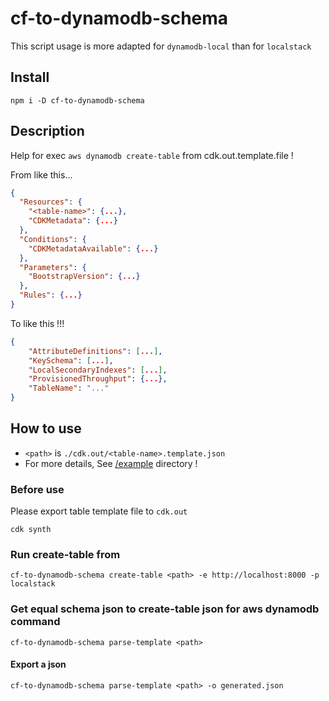 # cf-to-dynamodb-schema

This script usage is more adapted for `dynamodb-local` than for `localstack`

## Install

```
npm i -D cf-to-dynamodb-schema
```

## Description

Help for exec `aws dynamodb create-table` from cdk.out.template.file !

From like this...

```json
{
  "Resources": {
    "<table-name>": {...},
    "CDKMetadata": {...}
  },
  "Conditions": {
    "CDKMetadataAvailable": {...}
  },
  "Parameters": {
    "BootstrapVersion": {...}
  },
  "Rules": {...}
}
```

To like this !!!

```json
{
    "AttributeDefinitions": [...],
    "KeySchema": [...],
    "LocalSecondaryIndexes": [...],
    "ProvisionedThroughput": {...},
    "TableName": "..."
}
```

## How to use

- `<path>` is `./cdk.out/<table-name>.template.json`
- For more details, See [/example](https://github.com/ErgoFriend/cf-to-dynamodb-schema/tree/main/example) directory !

### Before use

Please export table template file to `cdk.out`

```
cdk synth
```

### Run create-table from <path>

```
cf-to-dynamodb-schema create-table <path> -e http://localhost:8000 -p localstack
```

### Get equal schema json to create-table json for aws dynamodb command

```
cf-to-dynamodb-schema parse-template <path>
```

#### Export a json

```
cf-to-dynamodb-schema parse-template <path> -o generated.json
```
